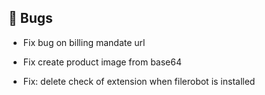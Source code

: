 ## 🐛 Bugs

- Fix bug on billing mandate url

- Fix create product image from base64

- Fix: delete check of extension when filerobot is installed